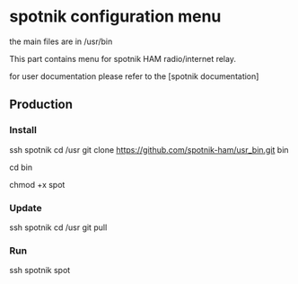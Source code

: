 # spotnik configuration menu

the main files are in /usr/bin

This part contains menu for spotnik HAM radio/internet relay.

for user documentation please refer to the [spotnik documentation]

## Production

### Install
ssh spotnik
cd /usr
git clone https://github.com/spotnik-ham/usr_bin.git bin

cd bin

chmod +x spot

### Update
ssh spotnik
cd /usr
git pull

### Run
ssh spotnik
spot
